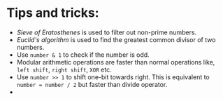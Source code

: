 # Tips and tricks:
- _Sieve of Eratosthenes_ is used to filter out non-prime numbers.
- _Euclid's algorithm_ is used to find the greatest common divisor of two numbers.
- Use ```number & 1``` to check if the number is odd.
- Modular arithmetic operations are faster than normal operations like, ```left shift```, ```right shift```, ```XOR``` etc.
- Use ```number >> 1``` to shift one-bit towards right. This is equivalent to ```number = number / 2``` but faster than divide operator.
- 
